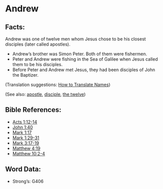 # Andrew

## Facts:

Andrew was one of twelve men whom Jesus chose to be his closest disciples (later called apostles).

* Andrew’s brother was Simon Peter. Both of them were fishermen.
* Peter and Andrew were fishing in the Sea of Galilee when Jesus called them to be his disciples.
* Before Peter and Andrew met Jesus, they had been disciples of John the Baptizer.

(Translation suggestions: [How to Translate Names](rc://en/ta/man/translate/translate-names))

(See also: [apostle](../kt/apostle.md), [disciple](../kt/disciple.md), [the twelve](../kt/thetwelve.md))

## Bible References:

* [Acts 1:12-14](rc://en/tn/help/act/01/12)
* [John 1:40](rc://en/tn/help/jhn/01/40)
* [Mark 1:17](rc://en/tn/help/mrk/01/17)
* [Mark 1:29-31](rc://en/tn/help/mrk/01/29)
* [Mark 3:17-19](rc://en/tn/help/mrk/03/17)
* [Matthew 4:19](rc://en/tn/help/mat/04/19)
* [Matthew 10:2-4](rc://en/tn/help/mat/10/02)

## Word Data:

* Strong’s: G406

